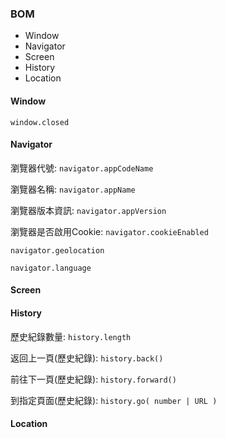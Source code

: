 ### BOM
* Window
* Navigator
* Screen
* History
* Location

#### Window
`window.closed`

#### Navigator
瀏覽器代號: `navigator.appCodeName`

瀏覽器名稱: `navigator.appName`

瀏覽器版本資訊: `navigator.appVersion`

瀏覽器是否啟用Cookie: `navigator.cookieEnabled`

`navigator.geolocation`

`navigator.language`

#### Screen

#### History
歷史紀錄數量: `history.length`

返回上一頁(歷史紀錄): `history.back()`

前往下一頁(歷史紀錄): `history.forward()`

到指定頁面(歷史紀錄): `history.go( number | URL )`

#### Location
